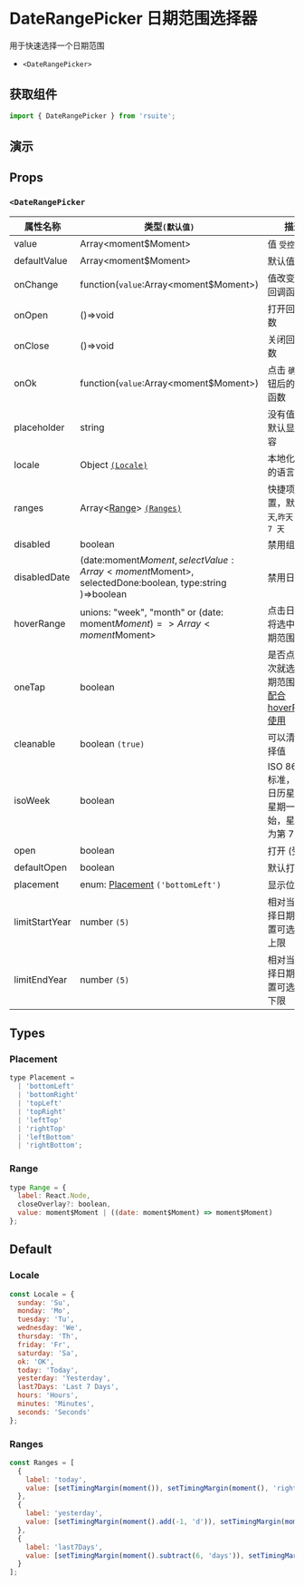 # DateRangePicker 日期范围选择器 [<i class="rs-icon rs-icon-edit2" ></i>](https://github.com/rsuite/rsuite.github.io/blob/master/src/components/date-range-picker/index.md)

用于快速选择一个日期范围

* `<DateRangePicker>`

## 获取组件

```js
import { DateRangePicker } from 'rsuite';
```

## 演示

<!--{demo}-->

## Props

### `<DateRangePicker`

| 属性名称       | 类型`(默认值)`                                                                                      | 描述                                                            |
| -------------- | --------------------------------------------------------------------------------------------------- | --------------------------------------------------------------- |
| value          | Array<moment$Moment>                                                                                | 值 `受控`                                                       |
| defaultValue   | Array<moment$Moment>                                                                                | 默认值                                                          |
| onChange       | function(`value`:Array<moment$Moment>)                                                              | 值改变后的回调函数                                              |
| onOpen         | ()=>void                                                                                            | 打开回调函数                                                    |
| onClose        | ()=>void                                                                                            | 关闭回调函数                                                    |
| onOk           | function(`value`:Array<moment$Moment>)                                                              | 点击 `确定` 按钮后的回调函数                                    |
| placeholder    | string                                                                                              | 没有值时候默认显示内容                                          |
| locale         | Object [`(Locale)`](#Locale)                                                                        | 本地化对应的语言描述                                            |
| ranges         | Array<[Range](#Range)> [`(Ranges)`](#Ranges)                                                        | 快捷项配置，默认 `今天`,`昨天`，`最近 7 天`                     |
| disabled       | boolean                                                                                             | 禁用组件                                                        |
| disabledDate   | (date:moment$Moment, selectValue:Array<moment$Moment>, selectedDone:boolean, type:string )=>boolean | 禁用日期                                                        |
| hoverRange     | unions: "week", "month" or (date: moment$Moment)=> Array<moment$Moment>                             | 点击日期时将选中的日期范围                                      |
| oneTap         | boolean                                                                                             | 是否点击一次就选定日期范围，可[配合 hoverRange 使用](#单击模式) |
| cleanable      | boolean `(true)`                                                                                    | 可以清除选择值                                                  |
| isoWeek        | boolean                                                                                             | ISO 8601 标准， 每个日历星期从星期一开始，星期日为第 7 天       |
| open           | boolean                                                                                             | 打开 (受控)                                                     |
| defaultOpen    | boolean                                                                                             | 默认打开                                                        |
| placement      | enum: [Placement](#Placement) `('bottomLeft')`                                                      | 显示位置                                                        |
| limitStartYear | number `(5)`                                                                                        | 相对当前选择日期，设置可选年份上限                              |
| limitEndYear   | number `(5)`                                                                                        | 相对当前选择日期，设置可选年份下限                              |

## Types

### Placement

```js
type Placement =
  | 'bottomLeft'
  | 'bottomRight'
  | 'topLeft'
  | 'topRight'
  | 'leftTop'
  | 'rightTop'
  | 'leftBottom'
  | 'rightBottom';
```

### Range

```js
type Range = {
  label: React.Node,
  closeOverlay?: boolean,
  value: moment$Moment | ((date: moment$Moment) => moment$Moment)
};
```

## Default

### Locale

```js
const Locale = {
  sunday: 'Su',
  monday: 'Mo',
  tuesday: 'Tu',
  wednesday: 'We',
  thursday: 'Th',
  friday: 'Fr',
  saturday: 'Sa',
  ok: 'OK',
  today: 'Today',
  yesterday: 'Yesterday',
  last7Days: 'Last 7 Days',
  hours: 'Hours',
  minutes: 'Minutes',
  seconds: 'Seconds'
};
```

### Ranges

```js
const Ranges = [
  {
    label: 'today',
    value: [setTimingMargin(moment()), setTimingMargin(moment(), 'right')]
  },
  {
    label: 'yesterday',
    value: [setTimingMargin(moment().add(-1, 'd')), setTimingMargin(moment().add(-1, 'd'), 'right')]
  },
  {
    label: 'last7Days',
    value: [setTimingMargin(moment().subtract(6, 'days')), setTimingMargin(moment(), 'right')]
  }
];
```
